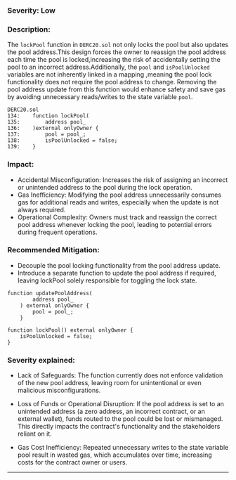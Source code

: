 ### Severity: Low

### Description: 
The `lockPool` function in `DERC20.sol` not only locks the pool but also updates the pool address.This design forces the owner to reassign the pool address each time the pool is locked,increasing the risk of accidentally setting the pool to an incorrect address.Additionally, the `pool` and `isPoolUnlocked` variables are not inherently linked in a mapping ,meaning the pool lock functionality does not require the pool address to change. Removing the pool address update from this function would enhance safety and save gas by avoiding unnecessary reads/writes to the state variable `pool`.


```solidity
DERC20.sol
134:    function lockPool(
135:        address pool_
136:    )external onlyOwner {
137:        pool = pool_;
138:        isPoolUnlocked = false;
139:    }
```


### Impact:

* Accidental Misconfiguration: Increases the risk of assigning an incorrect or unintended address to the pool during the lock operation.
* Gas Inefficiency: Modifying the pool address unnecessarily consumes gas for additional reads and writes, especially when the update is not always required.
* Operational Complexity: Owners must track and reassign the correct pool address whenever locking the pool, leading to potential errors during frequent operations.



### Recommended Mitigation:

* Decouple the pool locking functionality from the pool address update.
* Introduce a separate function to update the pool address if required, leaving lockPool solely responsible for toggling the lock state.

```solidity
function updatePoolAddress(
        address pool_
    ) external onlyOwner {
        pool = pool_;
    }

function lockPool() external onlyOwner {
    isPoolUnlocked = false;
}

```

### Severity explained: 
* Lack of Safeguards: The function currently does not enforce validation of the new pool address, leaving room for unintentional or even malicious misconfigurations. 

* Loss of Funds or Operational Disruption: If the pool address is set to an unintended address (a zero address, an incorrect contract, or an external wallet), funds routed to the pool could be lost or mismanaged. 
This directly impacts the contract's functionality and the stakeholders reliant on it.

* Gas Cost Inefficiency: Repeated unnecessary writes to the state variable pool result in wasted gas, which accumulates over time, increasing costs for the contract owner or users.


---